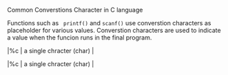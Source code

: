 
Common Converstions Character in C language

Functions such as 
``` printf()``` and ``` scanf() ``` 
use converstion characters as placeholder for various values.
Converstion characters are used to indicate a value when the funcion runs in the final program.



|%c | a single chracter (char) |

|%c | a single chracter (char) |

